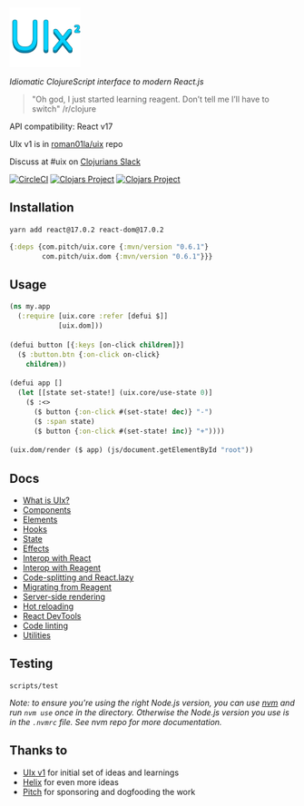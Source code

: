 <img src="logo.png" width="125" />

_Idiomatic ClojureScript interface to modern React.js_

> "Oh god, I just started learning reagent. Don’t tell me I’ll have to switch" /r/clojure

API compatibility: React v17

UIx v1 is in [roman01la/uix](https://github.com/roman01la/uix) repo

Discuss at #uix on [Clojurians Slack](http://clojurians.net)

[![CircleCI](https://circleci.com/gh/pitch-io/uix.svg?style=svg)](https://circleci.com/gh/pitch-io/uix)
[![Clojars Project](https://img.shields.io/clojars/v/com.pitch/uix.core.svg)](https://clojars.org/com.pitch/uix.core)
[![Clojars Project](https://img.shields.io/clojars/v/com.pitch/uix.dom.svg)](https://clojars.org/com.pitch/uix.dom)

## Installation

```
yarn add react@17.0.2 react-dom@17.0.2
```

```clj
{:deps {com.pitch/uix.core {:mvn/version "0.6.1"}
        com.pitch/uix.dom {:mvn/version "0.6.1"}}}
```

## Usage

```clj
(ns my.app
  (:require [uix.core :refer [defui $]]
            [uix.dom]))

(defui button [{:keys [on-click children]}]
  ($ :button.btn {:on-click on-click}
    children))

(defui app []
  (let [[state set-state!] (uix.core/use-state 0)]
    ($ :<>
      ($ button {:on-click #(set-state! dec)} "-")
      ($ :span state)
      ($ button {:on-click #(set-state! inc)} "+"))))

(uix.dom/render ($ app) (js/document.getElementById "root"))
```

## Docs

- [What is UIx?](/docs/what-is-uix.md)
- [Components](/docs/components.md)
- [Elements](/docs/elements.md)
- [Hooks](/docs/hooks.md)
- [State](/docs/state.md)
- [Effects](/docs/effects.md)
- [Interop with React](/docs/interop-with-react.md)
- [Interop with Reagent](/docs/interop-with-reagent.md)
- [Code-splitting and React.lazy](/docs/code-splitting.md)
- [Migrating from Reagent](/docs/migrating-from-reagent.md)
- [Server-side rendering](/docs/server-side-rendering.md)
- [Hot reloading](/docs/hot-reloading.md)
- [React DevTools](/docs/react-devtools.md)
- [Code linting](/docs/code-linting.md)
- [Utilities](/docs/utilities.md)

## Testing

```
scripts/test
```

_Note: to ensure you're using the right Node.js version, you can use [nvm](https://github.com/nvm-sh/nvm) and run `nvm use`
once in the directory. Otherwise the Node.js version you use is in the `.nvmrc` file. See nvm repo for more documentation._

## Thanks to

- [UIx v1](https://github.com/roman01la/uix) for initial set of ideas and learnings
- [Helix](https://github.com/lilactown/helix) for even more ideas
- [Pitch](https://github.com/pitch-io) for sponsoring and dogfooding the work
